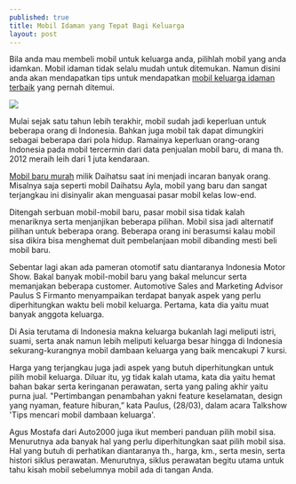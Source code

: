 ```yaml
---
published: true
title: Mobil Idaman yang Tepat Bagi Keluarga
layout: post
---
```

Bila anda mau membeli mobil untuk keluarga anda, pilihlah mobil yang anda idamkan. Mobil idaman tidak selalu mudah untuk ditemukan. Namun disini anda akan mendapatkan tips untuk mendapatkan <a href="https://www.daihatsu.co.id/">mobil keluarga idaman terbaik</a> yang pernah ditemui. 

<img src="http://thesupercarkids.com/wp-content/uploads/2014/05/Floyd-610x250.jpg">

Mulai sejak satu tahun lebih terakhir, mobil sudah jadi keperluan untuk beberapa orang di Indonesia. Bahkan juga mobil tak dapat dimungkiri sebagai beberapa dari pola hidup. Ramainya keperluan orang-orang Indonesia pada mobil tercermin dari data penjualan mobil baru, di mana th. 2012 meraih leih dari 1 juta kendaraan. 

<a href="http://daihatsu.co.id/product/ayla">Mobil baru murah</a> milik Daihatsu saat ini menjadi incaran banyak orang. Misalnya saja seperti mobil Daihatsu Ayla, mobil yang baru dan sangat terjangkau ini disinyalir akan menguasai pasar mobil kelas low-end. 

Ditengah serbuan mobil-mobil baru, pasar mobil sisa tidak kalah menariknya serta menjanjikan beberapa pilihan. Mobil sisa jadi alternatif pilihan untuk beberapa orang. Beberapa orang ini berasumsi kalau mobil sisa dikira bisa menghemat duit pembelanjaan mobil dibanding mesti beli mobil baru. 

Sebentar lagi akan ada pameran otomotif satu diantaranya Indonesia Motor Show. Bakal banyak mobil-mobil baru yang bakal meluncur serta memanjakan beberapa customer. Automotive Sales and Marketing Advisor Paulus S Firmanto menyampaikan terdapat banyak aspek yang perlu diperhitungkan waktu beli mobil keluarga. Pertama, kata dia yaitu muat banyak anggota keluarga. 

Di Asia terutama di Indonesia makna keluarga bukanlah lagi meliputi istri, suami, serta anak namun lebih meliputi keluarga besar hingga di Indonesia sekurang-kurangnya mobil dambaan keluarga yang baik mencakupi 7 kursi. 

Harga yang terjangkau juga jadi aspek yang butuh diperhitungkan untuk pilih mobil keluarga. Diluar itu, yg tidak kalah utama, kata dia yaitu hemat bahan bakar serta keringanan perawatan, serta yang paling akhir yaitu purna jual. "Pertimbangan penambahan yakni feature keselamatan, design yang nyaman, feature hiburan,” kata Paulus, (28/03), dalam acara Talkshow 'Tips mencari mobil dambaan keluarga'. 

Agus Mostafa dari Auto2000 juga ikut memberi panduan pilih mobil sisa. Menurutnya ada banyak hal yang perlu diperhitungkan saat pilih mobil sisa. Hal yang butuh di perhatikan diantaranya th., harga, km., serta mesin, serta histori siklus perawatan. Menurutnya, siklus perawatan begitu utama untuk tahu kisah mobil sebelumnya mobil ada di tangan Anda.